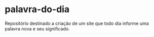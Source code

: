 # palavra-do-dia
Repositório destinado a criação de um site que todo dia informe uma palavra nova e seu significado.
